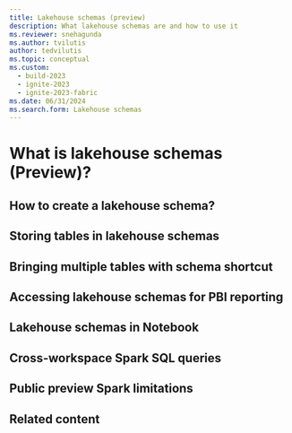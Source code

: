```yaml
---
title: Lakehouse schemas (preview)
description: What lakehouse schemas are and how to use it
ms.reviewer: snehagunda
ms.author: tvilutis
author: tedvilutis
ms.topic: conceptual
ms.custom:
  - build-2023
  - ignite-2023
  - ignite-2023-fabric
ms.date: 06/31/2024
ms.search.form: Lakehouse schemas
---
```


# What is lakehouse schemas (Preview)?

## How to create a lakehouse schema?

## Storing tables in lakehouse schemas

## Bringing multiple tables with schema shortcut

## Accessing lakehouse schemas for PBI reporting

## Lakehouse schemas in Notebook

## Cross-workspace Spark SQL queries

## Public preview Spark limitations

## Related content

